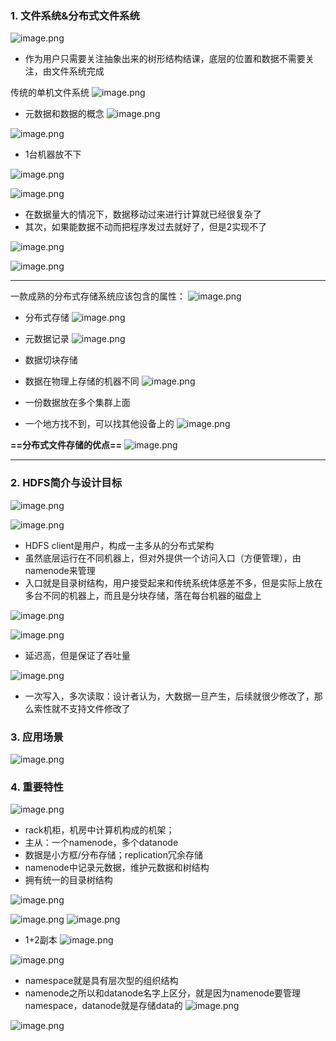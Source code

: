 
### 1. 文件系统&分布式文件系统

![image.png](https://peiyihan-1324725457.cos.ap-beijing.myqcloud.com/Obsidian/202406201612884.png)
- 作为用户只需要关注抽象出来的树形结构结课，底层的位置和数据不需要关注，由文件系统完成



传统的单机文件系统
![image.png](https://peiyihan-1324725457.cos.ap-beijing.myqcloud.com/Obsidian/202406201613155.png)


- 元数据和数据的概念
![image.png](https://peiyihan-1324725457.cos.ap-beijing.myqcloud.com/Obsidian/202406201614220.png)

![image.png](https://peiyihan-1324725457.cos.ap-beijing.myqcloud.com/Obsidian/202406201615774.png)

- 1台机器放不下

![image.png](https://peiyihan-1324725457.cos.ap-beijing.myqcloud.com/Obsidian/202406201615040.png)


![image.png](https://peiyihan-1324725457.cos.ap-beijing.myqcloud.com/Obsidian/202406201616900.png)
- 在数据量大的情况下，数据移动过来进行计算就已经很复杂了
- 其次，如果能数据不动而把程序发过去就好了，但是2实现不了

![image.png](https://peiyihan-1324725457.cos.ap-beijing.myqcloud.com/Obsidian/202406201617738.png)


![image.png](https://peiyihan-1324725457.cos.ap-beijing.myqcloud.com/Obsidian/202406201617985.png)


---

一款成熟的分布式存储系统应该包含的属性：
![image.png](https://peiyihan-1324725457.cos.ap-beijing.myqcloud.com/Obsidian/202406201619053.png)

- 分布式存储
![image.png](https://peiyihan-1324725457.cos.ap-beijing.myqcloud.com/Obsidian/202406201620049.png)


- 元数据记录
![image.png](https://peiyihan-1324725457.cos.ap-beijing.myqcloud.com/Obsidian/202406201621573.png)


- 数据切块存储
- 数据在物理上存储的机器不同
![image.png](https://peiyihan-1324725457.cos.ap-beijing.myqcloud.com/Obsidian/202406201623528.png)


- 一份数据放在多个集群上面
- 一个地方找不到，可以找其他设备上的
![image.png](https://peiyihan-1324725457.cos.ap-beijing.myqcloud.com/Obsidian/202406201624754.png)


**==分布式文件存储的优点==**
![image.png](https://peiyihan-1324725457.cos.ap-beijing.myqcloud.com/Obsidian/202406201626850.png)


---

### 2. HDFS简介与设计目标

![image.png](https://peiyihan-1324725457.cos.ap-beijing.myqcloud.com/Obsidian/202406201627629.png)


![image.png](https://peiyihan-1324725457.cos.ap-beijing.myqcloud.com/Obsidian/202406201628511.png)

- HDFS client是用户，构成一主多从的分布式架构
- 虽然底层运行在不同机器上，但对外提供一个访问入口（方便管理），由namenode来管理
- 入口就是目录树结构，用户接受起来和传统系统体感差不多，但是实际上放在多台不同的机器上，而且是分块存储，落在每台机器的磁盘上


![image.png](https://peiyihan-1324725457.cos.ap-beijing.myqcloud.com/Obsidian/202406201633641.png)



![image.png](https://peiyihan-1324725457.cos.ap-beijing.myqcloud.com/Obsidian/202406201633628.png)
- 延迟高，但是保证了吞吐量

![image.png](https://peiyihan-1324725457.cos.ap-beijing.myqcloud.com/Obsidian/202406201635170.png)

- 一次写入，多次读取：设计者认为，大数据一旦产生，后续就很少修改了，那么索性就不支持文件修改了


### 3. 应用场景

![image.png](https://peiyihan-1324725457.cos.ap-beijing.myqcloud.com/Obsidian/202406201639044.png)

### 4. 重要特性

![image.png](https://peiyihan-1324725457.cos.ap-beijing.myqcloud.com/Obsidian/202406201639507.png)
- rack机柜，机房中计算机构成的机架；
- 主从：一个namenode，多个datanode
- 数据是小方框/分布存储；replication冗余存储
- namenode中记录元数据，维护元数据和树结构
- 拥有统一的目录树结构

![image.png](https://peiyihan-1324725457.cos.ap-beijing.myqcloud.com/Obsidian/202406201642424.png)



![image.png](https://peiyihan-1324725457.cos.ap-beijing.myqcloud.com/Obsidian/202406201643980.png)
![image.png](https://peiyihan-1324725457.cos.ap-beijing.myqcloud.com/Obsidian/202406201645024.png)
- 1+2副本 
![image.png](https://peiyihan-1324725457.cos.ap-beijing.myqcloud.com/Obsidian/202406201645782.png)


![image.png](https://peiyihan-1324725457.cos.ap-beijing.myqcloud.com/Obsidian/202406201646396.png)

- namespace就是具有层次型的组织结构
- namenode之所以和datanode名字上区分，就是因为namenode要管理namespace，datanode就是存储data的
![image.png](https://peiyihan-1324725457.cos.ap-beijing.myqcloud.com/Obsidian/202406201647196.png)



![image.png](https://peiyihan-1324725457.cos.ap-beijing.myqcloud.com/Obsidian/202406201650534.png)


